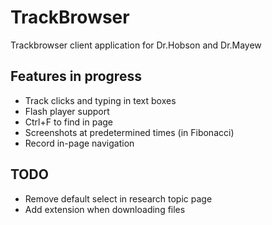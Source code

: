 # TrackBrowser
Trackbrowser client application for Dr.Hobson and Dr.Mayew

## Features in progress
- Track clicks and typing in text boxes
- Flash player support
- Ctrl+F to find in page
- Screenshots at predetermined times (in Fibonacci)
- Record in-page navigation

## TODO
- Remove default select in research topic page
- Add extension when downloading files
